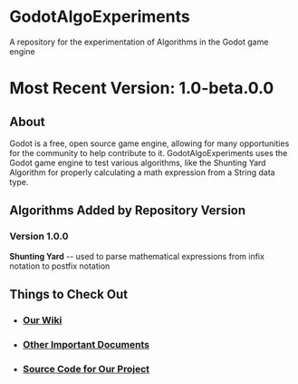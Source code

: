 # GodotAlgoExperiments
A repository for the experimentation of Algorithms in the Godot game engine

# Most Recent Version: 1.0-beta.0.0
## About
Godot is a free, open source game engine, allowing for many opportunities for the community to help contribute to it. GodotAlgoExperiments uses the Godot game engine to test
various algorithms, like the Shunting Yard Algorithm for properly calculating a math expression from a String data type.

## Algorithms Added by Repository Version
### Version 1.0.0
**Shunting Yard** -- used to parse mathematical expressions from infix notation to postfix notation

## Things to Check Out
* ### [Our Wiki](https://github.com/Moonyum/GodotAlgoExperiments/wiki)
* ### [Other Important Documents](https://github.com/Moonyum/GodotAlgoExperiments/tree/more-organized-version/docs)
* ### [Source Code for Our Project](https://github.com/Moonyum/GodotAlgoExperiments/tree/more-organized-version/src)
